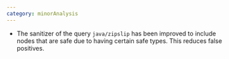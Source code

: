 ```yaml
---
category: minorAnalysis
---
```

* The sanitizer of the query `java/zipslip` has been improved to include nodes that are safe due to having certain safe types. This reduces false positives. 
